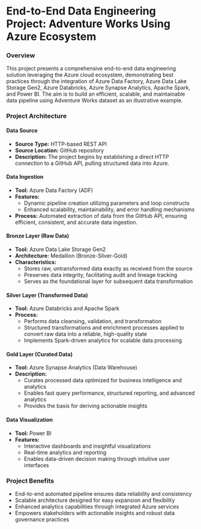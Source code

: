 # End-to-End Data Engineering Project: Adventure Works Using Azure Ecosystem

### Overview
This project presents a comprehensive end-to-end data engineering solution leveraging the Azure cloud ecosystem, demonstrating best practices through the integration of Azure Data Factory, Azure Data Lake Storage Gen2, Azure Databricks, Azure Synapse Analytics, Apache Spark, and Power BI. The aim is to build an efficient, scalable, and maintainable data pipeline using Adventure Works dataset as an illustrative example.

### Project Architecture

#### Data Source
- **Source Type:** HTTP-based REST API
- **Source Location:** GitHub repository
- **Description:** The project begins by establishing a direct HTTP connection to a GitHub API, pulling structured data into Azure.

#### Data Ingestion
- **Tool:** Azure Data Factory (ADF)
- **Features:**
  - Dynamic pipeline creation utilizing parameters and loop constructs
  - Enhanced scalability, maintainability, and error handling mechanisms
- **Process:** Automated extraction of data from the GitHub API, ensuring efficient, consistent, and accurate data ingestion.

#### Bronze Layer (Raw Data)
- **Tool:** Azure Data Lake Storage Gen2
- **Architecture:** Medallion (Bronze-Silver-Gold)
- **Characteristics:**
  - Stores raw, untransformed data exactly as received from the source
  - Preserves data integrity, facilitating audit and lineage tracking
  - Serves as the foundational layer for subsequent data transformation

#### Silver Layer (Transformed Data)
- **Tool:** Azure Databricks and Apache Spark
- **Process:**
  - Performs data cleansing, validation, and transformation
  - Structured transformations and enrichment processes applied to convert raw data into a reliable, high-quality state
  - Implements Spark-driven analytics for scalable data processing

#### Gold Layer (Curated Data)
- **Tool:** Azure Synapse Analytics (Data Warehouse)
- **Description:**
  - Curates processed data optimized for business intelligence and analytics
  - Enables fast query performance, structured reporting, and advanced analytics
  - Provides the basis for deriving actionable insights

#### Data Visualization
- **Tool:** Power BI
- **Features:**
  - Interactive dashboards and insightful visualizations
  - Real-time analytics and reporting
  - Enables data-driven decision making through intuitive user interfaces

### Project Benefits
- End-to-end automated pipeline ensures data reliability and consistency
- Scalable architecture designed for easy expansion and flexibility
- Enhanced analytics capabilities through integrated Azure services
- Empowers stakeholders with actionable insights and robust data governance practices

